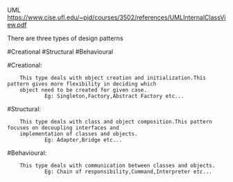 ﻿
UML  https://www.cise.ufl.edu/~pjd/courses/3502/references/UMLInternalClassView.pdf


There are three types of design patterns

#Creational
#Structural
#Behavioural

#Creational:

		This type deals with object creation and initialization.This pattern gives more flexibility in deciding which 
		object need to be created for given case.
				Eg: Singleton,Factory,Abstract Factory etc...

#Structural:
		
		This type deals with class and object composition.This pattern focuses on decoupling interfaces and
		implementation of classes and objects.
				Eg: Adapter,Bridge etc...

#Behavioural:
		
		This type deals with communication between classes and objects.
				Eg: Chain of responsibility,Command,Interpreter etc...
